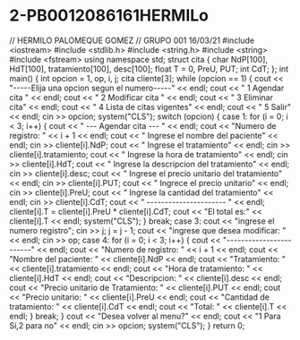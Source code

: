 # 2-PB0012086161HERMILo
// HERMILO PALOMEQUE GOMEZ // GRUPO 001 16/03/21  #include &lt;iostream> #include &lt;stdlib.h> #include &lt;string.h> #include &lt;string> #include &lt;fstream> using namespace std;  struct cita {     char NdP[100], HdT[100], tratamiento[100], desc[100];     float T = 0, PreU, PUT;     int CdT;  };  int main() {     int opcion = 1, op, i, j;     cita cliente[3];      while (opcion == 1)     {         cout &lt;&lt; "-----Elija una opcion segun el numero-----" &lt;&lt; endl;         cout &lt;&lt; " 1 Agendar cita " &lt;&lt; endl;         cout &lt;&lt; " 2 Modificar cita " &lt;&lt; endl;         cout &lt;&lt; " 3 Eliminar cita" &lt;&lt; endl;         cout &lt;&lt; " 4 Lista de citas vigentes" &lt;&lt; endl;         cout &lt;&lt; " 5 Salir" &lt;&lt; endl;         cin >> opcion;          system("CLS");          switch (opcion)         {          case 1:              for (i = 0; i &lt; 3; i++)             {                 cout &lt;&lt; " --- Agendar cita --- " &lt;&lt; endl;                 cout &lt;&lt; "Numero de registro: " &lt;&lt; i + 1 &lt;&lt; endl;                 cout &lt;&lt; " Ingrese el nombre del paciente" &lt;&lt; endl;                 cin >> cliente[i].NdP;                   cout &lt;&lt; " Ingrese el tratamiento" &lt;&lt; endl;                 cin >> cliente[i].tratamiento;                   cout &lt;&lt; " Ingrese la hora de tratamiento" &lt;&lt; endl;                 cin >> cliente[i].HdT;                   cout &lt;&lt; " Ingrese la descripcion del tratamiento" &lt;&lt; endl;                 cin >> cliente[i].desc;                   cout &lt;&lt; " Ingrese el precio unitario del tratamiento" &lt;&lt; endl;                 cin >> cliente[i].PUT;                   cout &lt;&lt; " Ingrece el precio unitario" &lt;&lt; endl;                 cin >> cliente[i].PreU;                   cout &lt;&lt; " Ingrese la cantidad del tratamiento" &lt;&lt; endl;                 cin >> cliente[i].CdT;                   cout &lt;&lt; " ---------------------- " &lt;&lt; endl;                 cliente[i].T = cliente[i].PreU * cliente[i].CdT;                 cout &lt;&lt; "El total es:" &lt;&lt; cliente[i].T &lt;&lt; endl;                  system("CLS");              }              break;          case 3:             cout &lt;&lt; "ingrese el numero registro";             cin >> j;             j = j - 1;             cout &lt;&lt; "ingrese que desea modificar: " &lt;&lt; endl;              cin >> op;           case 4:             for (i = 0; i &lt; 3; i++)             {                 cout &lt;&lt; "------------------------" &lt;&lt; endl;                 cout &lt;&lt; "Numero de registro: " &lt;&lt; i + 1 &lt;&lt; endl;                 cout &lt;&lt; "Nombre del paciente: " &lt;&lt; cliente[i].NdP &lt;&lt; endl;                 cout &lt;&lt; "Tratamiento: " &lt;&lt; cliente[i].tratamiento &lt;&lt; endl;                 cout &lt;&lt; "Hora de tratamiento: " &lt;&lt; cliente[i].HdT &lt;&lt; endl;                 cout &lt;&lt; "Descripcion: " &lt;&lt; cliente[i].desc &lt;&lt; endl;                 cout &lt;&lt; "Precio unitario de Tratamiento: " &lt;&lt; cliente[i].PUT &lt;&lt; endl;                 cout &lt;&lt; "Precio unitario: " &lt;&lt; cliente[i].PreU &lt;&lt; endl;                 cout &lt;&lt; "Cantidad de tratamiento: " &lt;&lt; cliente[i].CdT &lt;&lt; endl;                 cout &lt;&lt; "Total: " &lt;&lt; cliente[i].T &lt;&lt; endl;               }              break;          }           cout &lt;&lt; "Desea volver al menu?" &lt;&lt; endl;         cout &lt;&lt; "1 Para Sí,2 para no" &lt;&lt; endl;         cin >> opcion;          system("CLS");      }      return 0;
